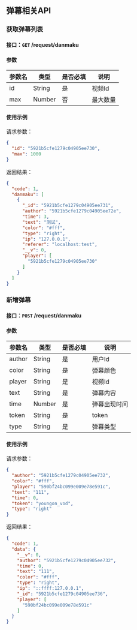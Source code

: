 ## 弹幕相关API
### 获取弹幕列表
#### 接口：`GET` /request/danmaku
#### 参数



参数名 | 类型 | 是否必填 | 说明
--- | --- | --- | ---
id | String | 是 | 视频Id
max | Number | 否 | 最大数量



#### 使用示例

请求参数：

```json
{
  "id": "5921b5cfe1279c04905ee730",
  "max": 1000
}
```

返回结果：

```json
{
  "code": 1,
  "danmaku": [
    {
      "_id": "5921b5cfe1279c04905ee731",
      "author": "5921b5cfe1279c04905ee72e",
      "time": 3,
      "text": "测试",
      "color": "#fff",
      "type": "right",
      "ip": "127.0.0.1",
      "referer": "localhost:test",
      "__v": 0,
      "player": [
        "5921b5cfe1279c04905ee730"
      ]
    }
  ]
}
```
### 新增弹幕
#### 接口：`POST` /request/danmaku
#### 参数



参数名 | 类型 | 是否必填 | 说明
--- | --- | --- | ---
author | String | 是 | 用户Id
color | String | 是 | 弹幕颜色
player | String | 是 | 视频Id
text | String | 是 | 弹幕内容
time | Number | 是 | 弹幕出现时间
token | String | 是 | token
type | String | 是 | 弹幕类型



#### 使用示例

请求参数：

```json
{
  "author": "5921b5cfe1279c04905ee732",
  "color": "#fff",
  "player": "590bf24bc099e009e78e591c",
  "text": "111",
  "time": 0,
  "token": "youngon_vod",
  "type": "right"
}
```

返回结果：

```json
{
  "code": 1,
  "data": {
    "__v": 0,
    "author": "5921b5cfe1279c04905ee732",
    "time": 0,
    "text": "111",
    "color": "#fff",
    "type": "right",
    "ip": "::ffff:127.0.0.1",
    "_id": "5921b5cfe1279c04905ee736",
    "player": [
      "590bf24bc099e009e78e591c"
    ]
  }
}
```